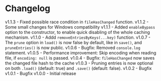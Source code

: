 
# Changelog

v1.1.3 - Fixed possible race condition in `fileHasChanged` function.
v1.1.2 - Some small changes for Windows compatibility
v1.1.1 - Added `enableBypass` option to the constructor, to enable quick disabling of the whole caching mechanism.
v1.1.0 - Addd `removeEntriesByKeys(...key)` function.
v1.0.7 - The `prune` option in `load()` is now false by default, like in `save()`, and `pruneEntries()` is now public.
v1.0.6 - Bugfix: Removed `console.log` statement.
v1.0.5 - Performance improvement: Skip encoding when reading file, if `encoding: null` is passed.
v1.0.4 - Bugfix: `fileHasChanged` now saves the changed file hash to the cache
v1.0.3 - Pruning entries is now optional on both `.load()` (default: true) and `.save()` (default: false).
v1.0.2 - Bugfix
v1.0.1 - Bugfix
v1.0.0 - Initial release
